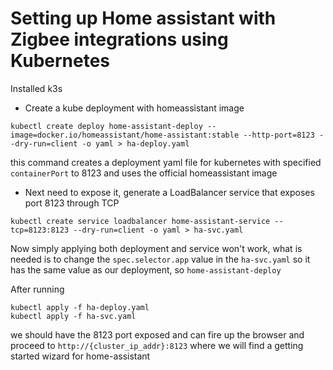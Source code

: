 # Setting up Home assistant with Zigbee integrations using Kubernetes

Installed k3s

- Create a kube deployment with homeassistant image
```
kubectl create deploy home-assistant-deploy --image=docker.io/homeassistant/home-assistant:stable --http-port=8123 --dry-run=client -o yaml > ha-deploy.yaml
```
this command creates a deployment yaml file for kubernetes with specified `containerPort` to 8123 and uses the official homeassistant image

- Next need to expose it, generate a LoadBalancer service that exposes port 8123 through TCP
```
kubectl create service loadbalancer home-assistant-service --tcp=8123:8123 --dry-run=client -o yaml > ha-svc.yaml
```

Now simply applying both deployment and service won't work, what is needed is to change the `spec.selector.app` value in the `ha-svc.yaml` so it has the same value as our deployment, so `home-assistant-deploy`

After running 
```
kubectl apply -f ha-deploy.yaml
kubectl apply -f ha-svc.yaml
```
we should have the 8123 port exposed and can fire up the browser and proceed to `http://{cluster_ip_addr}:8123` where we will find a getting started wizard for home-assistant
